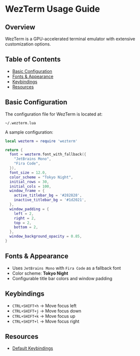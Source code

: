 # WezTerm Usage Guide

## Overview
WezTerm is a GPU-accelerated terminal emulator with extensive customization options.

## Table of Contents
  - [Basic Configuration](#basic-configuration)
  - [Fonts \& Appearance](#fonts--appearance)
  - [Keybindings](#keybindings)
  - [Resources](#resources)

## Basic Configuration
The configuration file for WezTerm is located at:
```
~/.wezterm.lua
```
A sample configuration:
```lua
local wezterm = require 'wezterm'

return {
  font = wezterm.font_with_fallback({
    "JetBrains Mono",
    "Fira Code",
  }),
  font_size = 12.0,
  color_scheme = "Tokyo Night",
  initial_rows = 30,
  initial_cols = 100,
  window_frame = {
    active_titlebar_bg = '#282828',
    inactive_titlebar_bg = '#1d2021',
  },
  window_padding = {
    left = 2,
    right = 2,
    top = 2,
    bottom = 2,
  },
  window_background_opacity = 0.85,
}
```

## Fonts & Appearance
- Uses `JetBrains Mono` with `Fira Code` as a fallback font
- Color scheme: **Tokyo Night**
- Configurable title bar colors and window padding

## Keybindings
- `CTRL+SHIFT+h` → Move focus left
- `CTRL+SHIFT+j` → Move focus down
- `CTRL+SHIFT+k` → Move focus up
- `CTRL+SHIFT+l` → Move focus right

## Resources
- [Default Keybindings](https://wezterm.org/config/default-keys.html)

